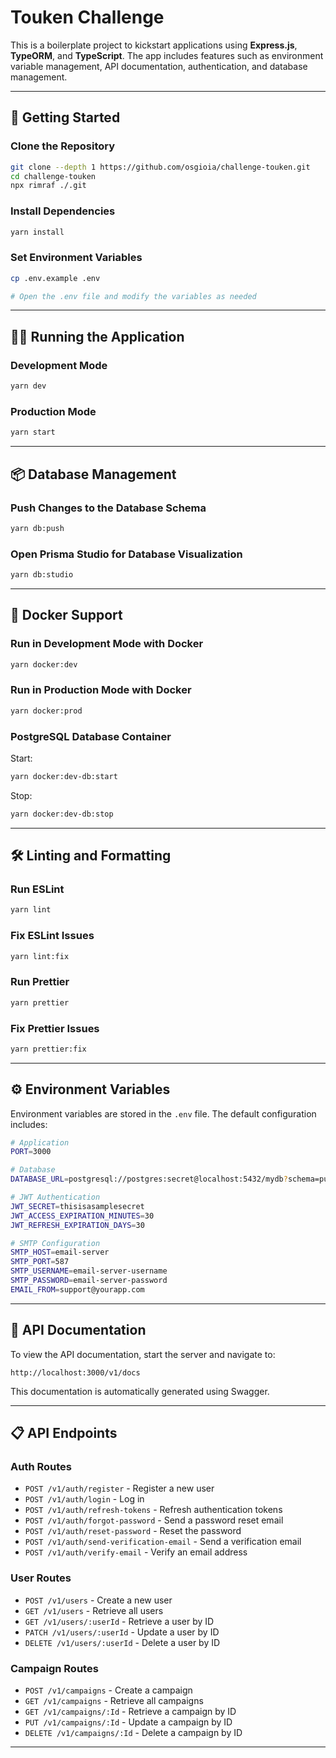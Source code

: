 # Touken Challenge 

This is a boilerplate project to kickstart applications using **Express.js**, **TypeORM**, and **TypeScript**. 
The app includes features such as environment variable management, API documentation, authentication, and database management.

---

## 🚀 Getting Started

### Clone the Repository

```bash
git clone --depth 1 https://github.com/osgioia/challenge-touken.git
cd challenge-touken
npx rimraf ./.git
```

### Install Dependencies

```bash
yarn install
```

### Set Environment Variables

```bash
cp .env.example .env

# Open the .env file and modify the variables as needed
```

---

## 🏃‍♂️ Running the Application

### Development Mode

```bash
yarn dev
```

### Production Mode

```bash
yarn start
```

---

## 📦 Database Management

### Push Changes to the Database Schema

```bash
yarn db:push
```

### Open Prisma Studio for Database Visualization

```bash
yarn db:studio
```

---

## 🐳 Docker Support

### Run in Development Mode with Docker

```bash
yarn docker:dev
```

### Run in Production Mode with Docker

```bash
yarn docker:prod
```

### PostgreSQL Database Container

Start:

```bash
yarn docker:dev-db:start
```

Stop:

```bash
yarn docker:dev-db:stop
```

---

## 🛠️ Linting and Formatting

### Run ESLint

```bash
yarn lint
```

### Fix ESLint Issues

```bash
yarn lint:fix
```

### Run Prettier

```bash
yarn prettier
```

### Fix Prettier Issues

```bash
yarn prettier:fix
```

---

## ⚙️ Environment Variables

Environment variables are stored in the `.env` file. The default configuration includes:

```bash
# Application
PORT=3000

# Database
DATABASE_URL=postgresql://postgres:secret@localhost:5432/mydb?schema=public

# JWT Authentication
JWT_SECRET=thisisasamplesecret
JWT_ACCESS_EXPIRATION_MINUTES=30
JWT_REFRESH_EXPIRATION_DAYS=30

# SMTP Configuration
SMTP_HOST=email-server
SMTP_PORT=587
SMTP_USERNAME=email-server-username
SMTP_PASSWORD=email-server-password
EMAIL_FROM=support@yourapp.com
```

---

## 📖 API Documentation

To view the API documentation, start the server and navigate to:

```
http://localhost:3000/v1/docs
```

This documentation is automatically generated using Swagger.

---

## 📋 API Endpoints

### Auth Routes

- `POST /v1/auth/register` - Register a new user
- `POST /v1/auth/login` - Log in
- `POST /v1/auth/refresh-tokens` - Refresh authentication tokens
- `POST /v1/auth/forgot-password` - Send a password reset email
- `POST /v1/auth/reset-password` - Reset the password
- `POST /v1/auth/send-verification-email` - Send a verification email
- `POST /v1/auth/verify-email` - Verify an email address

### User Routes

- `POST /v1/users` - Create a new user
- `GET /v1/users` - Retrieve all users
- `GET /v1/users/:userId` - Retrieve a user by ID
- `PATCH /v1/users/:userId` - Update a user by ID
- `DELETE /v1/users/:userId` - Delete a user by ID

### Campaign Routes

- `POST /v1/campaigns` - Create a campaign
- `GET /v1/campaigns` - Retrieve all campaigns
- `GET /v1/campaigns/:Id` - Retrieve a campaign by ID
- `PUT /v1/campaigns/:Id` - Update a campaign by ID
- `DELETE /v1/campaigns/:Id` - Delete a campaign by ID

---
